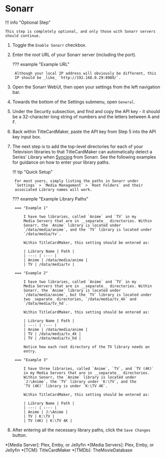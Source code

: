 # Sonarr

!!! info "Optional Step"

    This step is completely optional, and only those with Sonarr servers
    should continue.

1. Toggle the `Enable Sonarr` checkbox.
2. Enter the _root_ URL of your Sonarr server (including the port).

    ??? example "Example URL"

        Although your local IP address will obviously be different, this
        IP should be _like_ `http://192.168.0.29:8989/`.

3. Open the Sonarr WebUI, then open your settings from the left
navigation bar.
4. Towards the bottom of the Settings submenu, open `General`.
5. Under the Security subsection, and find and copy the API key - it
should be a 32-character long string of numbers and the letters between
A and F.
6. Back within TitleCardMaker, paste the API key from Step 5 into the
API key input box.
7. The next step is to add the top-level directories for each of your
Television libraries to that TitleCardMaker can automatically detect a
Series' Library when [Syncing](../first_sync/sonarr.md) from Sonarr. See
the following examples for guidance on how to enter your library paths.

    !!! tip "Quick Setup"

        For most users, simply listing the paths in Sonarr under
        `Settings` > `Media Management` > `Root Folders` and their
        associated Library names will work.

    ??? example "Example Library Paths"

        === "Example 1"

            I have two libraries, called `Anime` and `TV` in my
            Media Servers that are in __separate__ directories. Within
            Sonarr, the `Anime` library is located under
            `/data/media/anime`, and the `TV` library is located under
            `/data/media/tv`.

            Within TitleCardMaker, this setting should be entered as:

            | Library Name | Path |
            | ---: | :--- |
            | Anime | /data/media/anime |
            | TV | /data/media/tv |

        === "Example 2"

            I have two libraries, called `Anime` and `TV` in my
            Media Servers that are in __separate__ directories. Within
            Sonarr, the `Anime` library is located under
            `/data/media/anime`, but the `TV` library is located under
            two _separate_ directories, `/data/media/tv_4k` and
            `/data/media/tv_hd`. 

            Within TitleCardMaker, this setting should be entered as:

            | Library Name | Path |
            | ---: | :--- |
            | Anime | /data/media/anime |
            | TV | /data/media/tv_4k |
            | TV | /data/media/tv_hd |

            Notice how each root directory of the TV library needs an
            entry.

        === "Example 3"

            I have three libraries, called `Anime`, `TV`, and `TV (4K)`
            in my Media Servers that are in __separate__ directories.
            Within Sonarr, the `Anime` library is located under
            `J:\Anime`, the `TV` library under `K:\TV`, and the
            `TV (4K)` library is under `K:\TV 4K`. 

            Within TitleCardMaker, this setting should be entered as:

            | Library Name | Path |
            | ---: | :--- |
            | Anime | J:\Anime |
            | TV | K:\TV |
            | TV (4K) | K:\TV 4K |

8. After entering all the necessary library paths, click the `Save
Changes` button.

*[Media Server]: Plex, Emby, or Jellyfin
*[Media Servers]: Plex, Emby, or Jellyfin
*[TCM]: TitleCardMaker
*[TMDb]: TheMovieDatabase